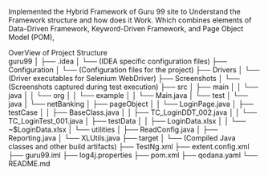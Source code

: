 Implemented the Hybrid Framework of Guru 99 site to Understand the Framework structure and how does it Work.
Which combines elements of Data-Driven Framework, Keyword-Driven Framework, and Page Object Model (POM),

OverView of Project Structure  
guru99
│
├── .idea
│   └── (IDEA specific configuration files)
├── Configuration
│   └── (Configuration files for the project)
├── Drivers
│   └── (Driver executables for Selenium WebDriver)
├── Screenshots
│   └── (Screenshots captured during test execution)
├── src
│   ├── main
│   │   └── java
│   │       └── org
│   │           └── example
│   │               └── Main.java
│   └── test
│       └── java
│           └── netBanking
│               ├── pageObject
│               │   └── LoginPage.java
│               ├── testCase
│               │   ├── BaseClass.java
│               │   ├── TC_LoginDDT_002.java
│               │   └── TC_LoginTest_001.java
│               ├── testData
│               │   ├── LoginData.xlsx
│               │   └── ~$LoginData.xlsx
│               └── utilities
│                   ├── ReadConfig.java
│                   ├── Reporting.java
│                   └── XLUtils.java
├── target
│   └── (Compiled Java classes and other build artifacts)
├── TestNg.xml
├── extent.config.xml
├── guru99.iml
├── log4j.properties
├── pom.xml
├── qodana.yaml
└── README.md
